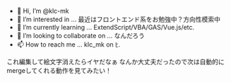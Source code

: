﻿- 👋 Hi, I’m @klc-mk 
- 👀 I’m interested in ... 最近はフロントエンド系をお勉強中？方向性模索中
- 🌱 I’m currently learning ...  ExtendScript/VBA/GAS/Vue.js/etc.
- 💞️ I’m looking to collaborate on ... なんだろう
- 📫 How to reach me ... klc_mk on ﾋ.

これ編集して絵文字消えたらイヤだなぁ
なんか大丈夫だったので次は自動的にmergeしてくれる動作を見てみたい！
<!---
klc-mk/klc-mk is a ✨ special ✨ repository because its `README.md` (this file) appears on your GitHub profile.
You can click the Preview link to take a look at your changes.
--->
